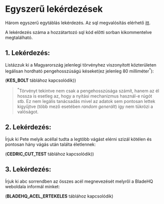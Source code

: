 # Egyszerű lekérdezések
Három egyszerű egytáblás lekérdezés. Az sql megvalósítás elérhető [itt](./egszeru_lekerdezesek.sql).

A lekérdezés száma a hozzátartozó sql kód előtti sorban kikommentelve megtalálható.
## 1. Lekérdezés:
Listázzuk ki a Magyarország jelenlegi törvényhez viszonyított közterületen legálisan hordható pengehosszúságú késeket(ez jelenleg 80 milliméter<sup>*</sup>):

(**KES_BOLT** táblához kapcsolódik))
><sup>*</sup>Törvényt tekintve nem csak a pengehosszúsága számít, hanem az él hossza is esetleg az, hogy a nyitási mechanizmus használ-e rúgót stb. Ez nem legális tanácsadás mivel az adatok sem pontosan lettek kigyűjtve (több mező esetében *random generált*) így nem tükrözi a valóságot.
## 2. Lekérdezés:
Írjuk ki Pete melyik acéllal tudta a legtöbb vágást elérni szizál kötélen és pontosan hány vágás után találta életlennek:

(**CEDRIC_CUT_TEST** táblához kapcsolódik))

## 3. Lekérdezés:
Írjuk ki abc sorrendben az összes acél megnevezését melyről a BladeHQ weboldala informál minket:

(**BLADEHQ_ACEL_ERTEKELES** táblához kapcsolódik)
